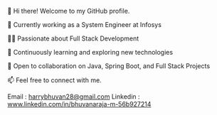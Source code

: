 👋 Hi there! Welcome to my GitHub profile.

💼 Currently working as a System Engineer at Infosys

👨‍💻 Passionate about Full Stack Development

🌱 Continuously learning and exploring new technologies

🤝 Open to collaboration on Java, Spring Boot, and Full Stack Projects

📫 Feel free to connect with me.

Email : harrybhuvan28@gmail.com
Linkedin : www.linkedin.com/in/bhuvanaraja-m-56b927214


